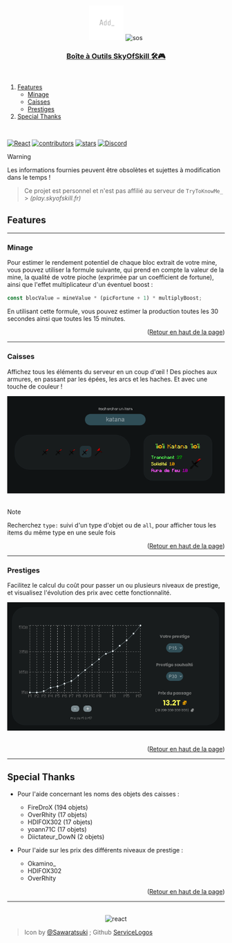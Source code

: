 <a name="readme-top"></a>

<div align="center">
  <img src="src/assets/logo.png" alt="Logo" width="80" height="80">
  <img src="https://skyofskill.fr/storage/img/newlog.png" alt="sos" width=140>
  <a href="https://firedrox.github.io/skyofskill/">
    <h3 align="center">Boîte à Outils SkyOfSkill 🛠️🎮</h3>
  </a>
</div>

<br />

<ol>
  <li>
    <a href="#features">Features</a>
    <ul>
      <li><a href="#minage">Minage</a></li>
      <li><a href="#caisses">Caisses</a></li>
      <li><a href="#prestiges">Prestiges</a></li>
      <!-- <li><a href="#colored-text">Colored Text</a></li> -->
    </ul>
  </li>
  <li>
    <a href="#special-thanks">Special Thanks</a>
  </li>
</ol>

<br />

[![React][React.js]][React-url]
[![contributors][contributors-shield]][contributors-url]
[![stars][stars-icon]][stars-url]
[![Discord][discord-icon]][discord-url]

> [!WARNING]
> Les informations fournies peuvent être obsolètes et sujettes à modification dans le temps !

> Ce projet est personnel et n'est pas affilié au serveur de `TryToKnowMe_` > _(play.skyofskill.fr)_

## Features

---

### Minage

Pour estimer le rendement potentiel de chaque bloc extrait de votre mine, vous pouvez utiliser la formule suivante, qui prend en compte la valeur de la mine, la qualité de votre pioche (exprimée par un coefficient de fortune), ainsi que l'effet multiplicateur d'un éventuel boost :

```js
const blocValue = mineValue * (picFortune + 1) * multiplyBoost;
```

En utilisant cette formule, vous pouvez estimer la production toutes les 30 secondes ainsi que toutes les 15 minutes.

<p align="right">(<a href="#readme-top">Retour en haut de la page</a>)</p>

---

### Caisses

Affichez tous les éléments du serveur en un coup d'œil ! Des pioches aux armures, en passant par les épées, les arcs et les haches. Et avec une touche de couleur !

<div align="center">
  <img src="src/assets/example/example_item.png" alt="Example" />
</div>
<br />

> [!NOTE]
> Recherchez `type:` suivi d'un type d'objet ou de `all`, pour afficher tous les items du même type en une seule fois

<p align="right">(<a href="#readme-top">Retour en haut de la page</a>)</p>

---

### Prestiges

Facilitez le calcul du coût pour passer un ou plusieurs niveaux de prestige, et visualisez l'évolution des prix avec cette fonctionnalité.
<br />

<div align="center">
  <img src="src/assets/example/example_prestiges.png" alt="Prestiges" />
</div>
<br />

<p align="right">(<a href="#readme-top">Retour en haut de la page</a>)</p>

---

<!-- ### Colored Text

Personnalisez votre texte avec des couleurs et des modifications infinies selon vos préférences !

<div align="center">
  <img src="src/assets/example/example_colors.png" alt="Colors" />
</div>
<br />

<p align="right">(<a href="#readme-top">Retour en haut de la page</a>)</p>

--- -->

## Special Thanks

- Pour l'aide concernant les noms des objets des caisses :

  - FireDroX (194 objets)
  - OverRhity (17 objets)
  - HDIFOX302 (17 objets)
  - yoann71C (17 objets)
  - Diictateur_DowN (2 objets)

- Pour l'aide sur les prix des différents niveaux de prestige :

  - Okamino\_
  - HDIFOX302
  - OverRhity

<p align="right">(<a href="#readme-top">Retour en haut de la page</a>)</p>

---

<div align="center">
  <br/>
  <img src="https://github.com/SAWARATSUKI/ServiceLogos/blob/main/React/React.png?raw=true" alt="react" height="150" >
  <br/>
</div>

> Icon by [@Sawaratsuki](https://x.com/sawaratsuki1004) ;
> Github [ServiceLogos](https://github.com/SAWARATSUKI/ServiceLogos)

[React.js]: https://img.shields.io/badge/React-20232A?style=for-the-badge&logo=react&logoColor=61DAFB&colorB=555
[React-url]: https://react.dev/
[contributors-shield]: https://img.shields.io/github/contributors/firedrox/skyofskill.svg?style=for-the-badge
[contributors-url]: https://github.com/FireDroX/skyofskill/graphs/contributors
[stars-icon]: https://img.shields.io/github/stars/firedrox/skyofskill.svg?style=for-the-badge
[stars-url]: https://github.com/FireDroX/skyofskill/stargazers
[discord-icon]: https://img.shields.io/badge/Discord-5865F2?style=for-the-badge&logo=discord&colorB=555
[discord-url]: https://discord.gg/qJsZxEaZVM
